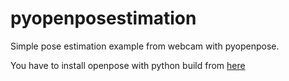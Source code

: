 # pyopenposestimation

Simple pose estimation example from webcam with pyopenpose.

You have to install openpose with python build from [here](https://github.com/CMU-Perceptual-Computing-Lab/openpose/blob/master/doc/installation.md#python-api) 
